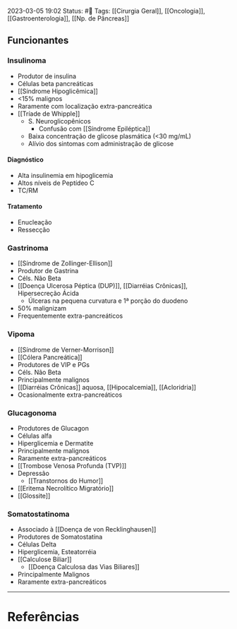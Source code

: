 2023-03-05 19:02
Status: #🌱 
Tags: [[Cirurgia Geral]], [[Oncologia]], [[Gastroenterologia]], [[Np. de Pâncreas]]
<br/>
## Funcionantes
### Insulinoma
- Produtor de insulina
- Células beta pancreáticas
- [[Síndrome Hipoglicêmica]]
- <15% malignos
- Raramente com localização extra-pancreática
- [[Tríade de Whipple]]
	- S. Neuroglicopênicos
		- Confusão com [[Síndrome Epiléptica]]
	- Baixa concentração de glicose plasmática (<30 mg/mL)
	- Alívio dos sintomas com administração de glicose
#### Diagnóstico
- Alta insulinemia em hipoglicemia
- Altos níveis de Peptídeo C
- TC/RM
#### Tratamento
- Enucleação
- Ressecção
### Gastrinoma
- [[Síndrome de Zollinger-Ellison]]
- Produtor de Gastrina
- Céls. Não Beta
- [[Doença Ulcerosa Péptica (DUP)]], [[Diarréias Crônicas]], Hipersecreção Ácida
	- Úlceras na pequena curvatura e 1ª porção do duodeno
- 50% malignizam
- Frequentemente extra-pancreáticos
### Vipoma
- [[Síndrome de Verner-Morrison]]
- [[Cólera Pancreática]]
- Produtores de VIP e PGs
- Céls. Não Beta
- Principalmente malignos
- [[Diarréias Crônicas]] aquosa, [[Hipocalcemia]], [[Acloridria]]
- Ocasionalmente extra-pancreáticos
### Glucagonoma
- Produtores de Glucagon
- Células alfa
- Hiperglicemia e Dermatite
- Principalmente malignos
- Raramente extra-pancreáticos
- [[Trombose Venosa Profunda (TVP)]]
- Depressão
	- [[Transtornos do Humor]]
- [[Eritema Necrolítico Migratório]]
- [[Glossite]]
### Somatostatinoma
- Associado à [[Doença de von Recklinghausen]]
- Produtores de Somatostatina
- Células Delta
- Hiperglicemia, Esteatorréia
- [[Calculose Biliar]]
	- [[Doença Calculosa das Vias Biliares]]
- Principalmente Malignos
- Raramente extra-pancreáticos
____
# Referências

